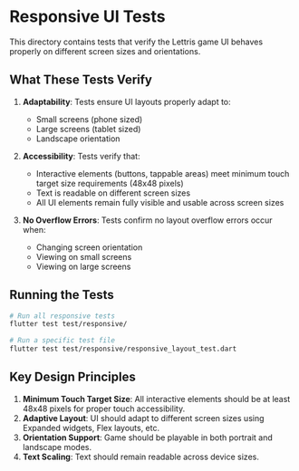 # Responsive UI Tests

This directory contains tests that verify the Lettris game UI behaves properly on different screen sizes and orientations.

## What These Tests Verify

1. **Adaptability**: Tests ensure UI layouts properly adapt to:
   - Small screens (phone sized)
   - Large screens (tablet sized)
   - Landscape orientation

2. **Accessibility**: Tests verify that:
   - Interactive elements (buttons, tappable areas) meet minimum touch target size requirements (48x48 pixels)
   - Text is readable on different screen sizes
   - All UI elements remain fully visible and usable across screen sizes

3. **No Overflow Errors**: Tests confirm no layout overflow errors occur when:
   - Changing screen orientation
   - Viewing on small screens
   - Viewing on large screens

## Running the Tests

```bash
# Run all responsive tests
flutter test test/responsive/

# Run a specific test file
flutter test test/responsive/responsive_layout_test.dart
```

## Key Design Principles

1. **Minimum Touch Target Size**: All interactive elements should be at least 48x48 pixels for proper touch accessibility.
2. **Adaptive Layout**: UI should adapt to different screen sizes using Expanded widgets, Flex layouts, etc.
3. **Orientation Support**: Game should be playable in both portrait and landscape modes.
4. **Text Scaling**: Text should remain readable across device sizes.

